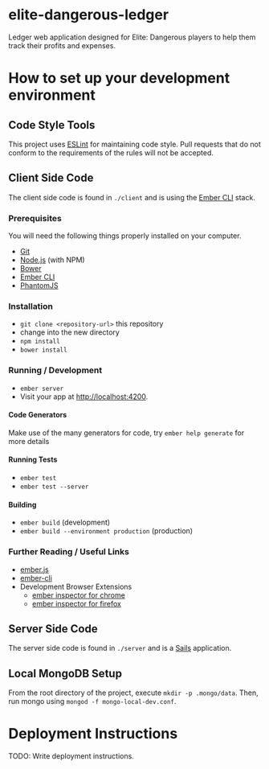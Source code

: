 # elite-dangerous-ledger
Ledger web application designed for Elite: Dangerous players to help them track their profits and expenses.

# How to set up your development environment

## Code Style Tools

This project uses [ESLint](http://eslint.org/) for maintaining code style. Pull requests that do not conform to the requirements of the rules will not be accepted.

## Client Side Code

The client side code is found in `./client` and is using the [Ember CLI](http://www.ember-cli.com/) stack. 

### Prerequisites

You will need the following things properly installed on your computer.

* [Git](http://git-scm.com/)
* [Node.js](http://nodejs.org/) (with NPM)
* [Bower](http://bower.io/)
* [Ember CLI](http://www.ember-cli.com/)
* [PhantomJS](http://phantomjs.org/)

### Installation

* `git clone <repository-url>` this repository
* change into the new directory
* `npm install`
* `bower install`

### Running / Development

* `ember server`
* Visit your app at [http://localhost:4200](http://localhost:4200).

#### Code Generators

Make use of the many generators for code, try `ember help generate` for more details

#### Running Tests

* `ember test`
* `ember test --server`

#### Building

* `ember build` (development)
* `ember build --environment production` (production)

### Further Reading / Useful Links

* [ember.js](http://emberjs.com/)
* [ember-cli](http://www.ember-cli.com/)
* Development Browser Extensions
  * [ember inspector for chrome](https://chrome.google.com/webstore/detail/ember-inspector/bmdblncegkenkacieihfhpjfppoconhi)
  * [ember inspector for firefox](https://addons.mozilla.org/en-US/firefox/addon/ember-inspector/)
  
## Server Side Code

The server side code is found in `./server` and is a [Sails](http://sailsjs.org) application.

## Local MongoDB Setup

From the root directory of the project, execute `mkdir -p .mongo/data`.  Then, run mongo using `mongod -f mongo-local-dev.conf`.

# Deployment Instructions

TODO: Write deployment instructions.

